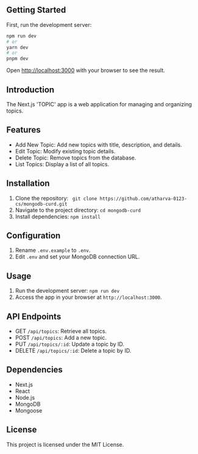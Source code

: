 ## Getting Started

First, run the development server:

```bash
npm run dev
# or
yarn dev
# or
pnpm dev
```

Open [http://localhost:3000](http://localhost:3000) with your browser to see the result.

## Introduction
The Next.js 'TOPIC' app is a web application for managing and organizing topics.

## Features
- Add New Topic: Add new topics with title, description, and details.
- Edit Topic: Modify existing topic details.
- Delete Topic: Remove topics from the database.
- List Topics: Display a list of all topics.

## Installation
1. Clone the repository: ` git clone https://github.com/atharva-0123-cs/mongodb-curd.git`
2. Navigate to the project directory: `cd mongodb-curd`
3. Install dependencies: `npm install`

## Configuration
1. Rename `.env.example` to `.env`.
2. Edit `.env` and set your MongoDB connection URL.

## Usage
1. Run the development server: `npm run dev`
2. Access the app in your browser at `http://localhost:3000`.

## API Endpoints
- GET `/api/topics`: Retrieve all topics.
- POST `/api/topics`: Add a new topic.
- PUT `/api/topics/:id`: Update a topic by ID.
- DELETE `/api/topics/:id`: Delete a topic by ID.

## Dependencies
- Next.js
- React
- Node.js
- MongoDB
- Mongoose

## License
This project is licensed under the MIT License.
